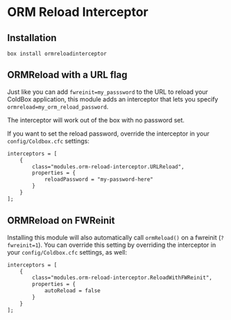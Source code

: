 # ORM Reload Interceptor

## Installation

`box install ormreloadinterceptor`

## ORMReload with a URL flag

Just like you can add `fwreinit=my_passsword` to the URL to reload your ColdBox application,
this module adds an interceptor that lets you specify `ormreload=my_orm_reload_password`.

The interceptor will work out of the box with no password set.

If you want to set the reload password, override the interceptor in your `config/Coldbox.cfc` settings:

```cfc
interceptors = [
	{
		class="modules.orm-reload-interceptor.URLReload",
		properties = {
			reloadPassword = "my-password-here"
		}
	}
];
```

## ORMReload on FWReinit

Installing this module will also automatically call `ormReload()` on a fwreinit (`?fwreinit=1`).
You can override this setting by overriding the interceptor in your `config/Coldbox.cfc` settings, as well:

```cfc
interceptors = [
	{
		class="modules.orm-reload-interceptor.ReloadWithFWReinit",
		properties = {
			autoReload = false
		}
	}
];
```